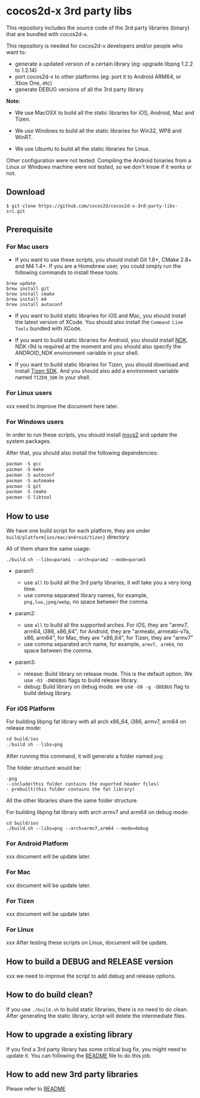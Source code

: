 cocos2d-x 3rd party libs
========================

This repository includes the source code of the 3rd party libraries (binary) that are bundled with cocos2d-x.

This repository is needed for cocos2d-x developers and/or people who want to:

* generate a updated version of a certain library (eg: upgrade libpng 1.2.2 to 1.2.14)
* port cocos2d-x to other platforms (eg: port it to Android ARM64, or Xbox One, etc)
* generate DEBUG versions of all the 3rd party library


**Note:**

- We use MacOSX to build all the static libraries for iOS, Android, Mac and Tizen.

- We use Windows to build all the static libraries for Win32, WP8 and WinRT.

- We use Ubuntu to build all the static libraries for Linux.

Other configuration were not tested. Compiling the Android binaries from a Linux
or Windows machine were not tested, so we don't know if it works or not.

## Download

    $ git clone https://github.com/cocos2d/cocos2d-x-3rd-party-libs-src.git

## Prerequisite
### For Mac users
- If you want to use these scripts, you should install Git 1.8+, CMake 2.8+ and M4 1.4+.
If you are a Homebrew user, you could simply run the following commands to install these tools:

```
brew update
brew install git
brew install cmake
brew install m4
brew install autoconf
```

- If you want to build static libraries for iOS and Mac, you should install the latest version of XCode.  You should also install the `Command Line Tools` bundled with XCode.


- If you want to build static libraries for Android, you should install [NDK](https://developer.android.com/tools/sdk/ndk/index.html). NDK r9d is required at the moment and you should also specify the ANDROID_NDK environment variable in your shell.

- If you want to build static libraries for Tizen, you should download and install [Tizen SDK](https://developer.tizen.org/downloads/tizen-sdk). And you should also add a environment variable named `TIZEN_SDK` in your shell.

### For Linux users
xxx need to improve the document here later.

### For Windows users
In order to run these scripts, you should install [msys2](http://msys2.github.io/) and update the system packages.

After that, you should also install the following dependencies:

```cpp
pacman -S gcc
pacman -S make
pacman -S autoconf
pacman -S automake
pacman -S git
pacman -S cmake
pacman -S libtool
```

## How to use
We have one build script for each platform, they are under `build/platform{ios/mac/android/tizen}` directory.

All of them share the same usage:

```
./build.sh --libs=param1 --arch=param2 --mode=param3
```

- param1:
    - use `all` to build all the 3rd party libraries, it will take you a very long time.
    - use comma separated library names, for example, `png,lua,jpeg/webp`,  no space between the comma.

- param2:
    - use `all` to build all the supported arches. For iOS, they are "armv7, arm64, i386, x86_64", for Android, they are "armeabi, armeabi-v7a, x86, arm64", for Mac, they are "x86_64", for Tizen, they are "armv7"
    - use comma separated arch name, for example, `armv7, arm64`, no space between the comma.

- param3:
    - release:  Build library on release mode. This is the default option. We use `-O3 -DNDEBUG` flags to build release library.
    - debug:  Build library on debug mode. we use `-O0 -g -DDEBUG` flag to build debug library.

### For iOS Platform
For building libpng fat library with all arch x86_64, i386, armv7, arm64 on release mode:

```cpp
cd build/ios
./build.sh --libs=png
```

After running this command, it will generate a folder named `png`:

The folder structure would be:

```
-png
--include(this folder contains the exported header files)
- prebuilt(this folder contains the fat library)
```

All the other libraries share the same folder structure.

For building libpng fat library with arch armv7 and arm64 on debug mode:

```
cd build/ios
./build.sh --libs=png --arch=armv7,arm64 --mode=debug
```

### For Android Platform
xxx document will be update later.

### For Mac
xxx document will be update later.

### For Tizen
xxx document will be update later.

### For Linux
xxx After testing these scripts on Linux, document will be update.

## How to build a DEBUG and RELEASE version
xxx we need to improve the script to add debug and release options.

## How to do build clean?
If you use `./build.sh` to build static libraries, there is no need to do clean. After generating the static library, script will delete the intermediate files.


## How to upgrade a existing library
If you find a 3rd party library has some critical bug fix, you might need to update it.
You can following the [README](./contrib/src/README) file to do this job.

## How to add new 3rd party libraries
Please refer to [README](./contrib/src/README)
